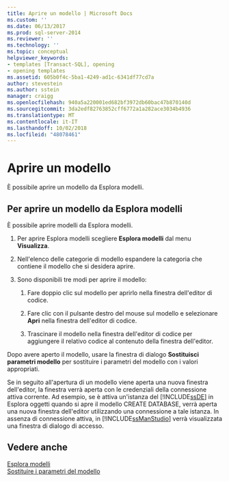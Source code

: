 ```yaml
---
title: Aprire un modello | Microsoft Docs
ms.custom: ''
ms.date: 06/13/2017
ms.prod: sql-server-2014
ms.reviewer: ''
ms.technology: ''
ms.topic: conceptual
helpviewer_keywords:
- templates [Transact-SQL], opening
- opening templates
ms.assetid: 605b0f4c-5ba1-4249-ad1c-6341df77cd7a
author: stevestein
ms.author: sstein
manager: craigg
ms.openlocfilehash: 940a5a220001ed682bf3972db60bac47b870140d
ms.sourcegitcommit: 3da2edf82763852cff6772a1a282ace3034b4936
ms.translationtype: MT
ms.contentlocale: it-IT
ms.lasthandoff: 10/02/2018
ms.locfileid: "48078461"
---
```

# <a name="open-a-template"></a>Aprire un modello
  È possibile aprire un modello da Esplora modelli.  
  
## <a name="to-open-a-template-from-template-explorer"></a>Per aprire un modello da Esplora modelli  
 È possibile aprire modelli da Esplora modelli.  
  
1.  Per aprire Esplora modelli scegliere **Esplora modelli** dal menu **Visualizza**.  
  
2.  Nell'elenco delle categorie di modello espandere la categoria che contiene il modello che si desidera aprire.  
  
3.  Sono disponibili tre modi per aprire il modello:  
  
    1.  Fare doppio clic sul modello per aprirlo nella finestra dell'editor di codice.  
  
    2.  Fare clic con il pulsante destro del mouse sul modello e selezionare **Apri** nella finestra dell'editor di codice.  
  
    3.  Trascinare il modello nella finestra dell'editor di codice per aggiungere il relativo codice al contenuto della finestra dell'editor.  
  
 Dopo avere aperto il modello, usare la finestra di dialogo **Sostituisci parametri modello** per sostituire i parametri del modello con i valori appropriati.  
  
 Se in seguito all'apertura di un modello viene aperta una nuova finestra dell'editor, la finestra verrà aperta con le credenziali della connessione attiva corrente. Ad esempio, se è attiva un'istanza del [!INCLUDE[ssDE](../../includes/ssde-md.md)] in Esplora oggetti quando si apre il modello CREATE DATABASE, verrà aperta una nuova finestra dell'editor utilizzando una connessione a tale istanza. In assenza di connessione attiva, in [!INCLUDE[ssManStudio](../../includes/ssmanstudio-md.md)] verrà visualizzata una finestra di dialogo di accesso.  
  
## <a name="see-also"></a>Vedere anche  
 [Esplora modelli](template-explorer.md)   
 [Sostituire i parametri del modello](replace-template-parameters.md)  
  
  
